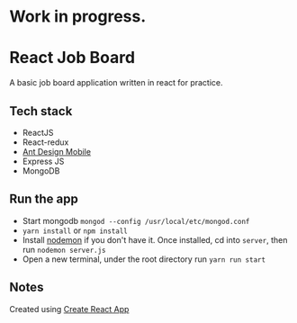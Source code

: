 # Work in progress.
# React Job Board
A basic job board application written in react for practice.

## Tech stack
* ReactJS
* React-redux
* [Ant Design Mobile](https://mobile.ant.design/)
* Express JS
* MongoDB


## Run the app
* Start mongodb `mongod --config /usr/local/etc/mongod.conf`
* `yarn install` or `npm install`
* Install [nodemon](https://github.com/remy/nodemon) if you don't have it. Once installed, cd into `server`, then run `nodemon server.js`
* Open a new terminal, under the root directory run `yarn run start`

## Notes 
Created using [Create React App](https://github.com/facebook/create-react-app)
